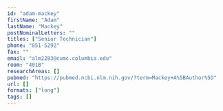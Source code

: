 ```yaml
---
id: "adam-mackey"
firstName: "Adam"
lastName: "Mackey"
postNominalLetters: ""
titles: ["Senior Technician"]
phone: "851-5292"
fax: ""
email: "alm2283@cumc.columbia.edu"
room: "401B"
researchAreas: []
pubmed: "https://pubmed.ncbi.nlm.nih.gov/?term=Mackey+A%5BAuthor%5D"
url: []
formats: ["long"]
tags: []
---
```


